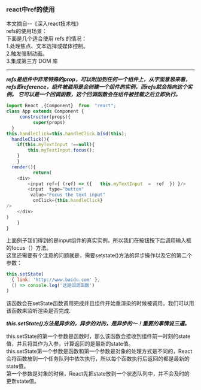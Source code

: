 ### react中ref的使用

本文摘自--《深入react技术栈》<br>
refs的使用场景：<br>
下面是几个适合使用 refs 的情况：<br>
1.处理焦点、文本选择或媒体控制。<br>
2.触发强制动画。<br>
3.集成第三方 DOM 库<br>
***
***refs是组件中非常特殊的prop，可以附加到任何一个组件上，从字面意思来看，refs即reference，组件被盗用是会创建一个组件的实例，而refs就会指向这个实例。***
***它可以是一个回调函数，这个回调函数会在组件被挂载之后立即执行。***
```javascript
import React ,{Component}  from  "react";
class App extends Component {
     constructor(props){
          super(props)
  }
this.handleClick=this.handleClick.bind(this);
  handleClick(){
    if(this.myTextInput !==null){
        this.myTextInput.focus();
    }
    }
  render(){
          return(
    <div>
        <input ref={ (ref) => ({   this.myTextInput  =  ref  }) }/>
        <input  type="button"
         value="Focus the text input"
          onClick={this.handleClick}
/>
    </div>
)
    }
}
```
上面例子我们得到的是input组件的真实实例，所以我们在按钮按下后调用输入框的focus（）方法。<br>
这里还需要有个注意的问题就是，需要setstate()方法的异步操作以及它的第二个参数：
```javascript
this.setState(
  { link: 'http://www.baidu.com' },
  () => console.log('这是回调函数')
)
```
该函数会在setState函数调用完成并且组件开始重渲染的时候被调用，我们可以用该函数来监听渲染是否完成.

***this.setState()方法是异步的，异步的对的，是异步的～！重要的事情说三遍。***

this.setState的第一个参数是函数时，那么该函数会接收到组件前一时刻的state值，并且将其作为入参，计算返回的是最新的state值。<br>
this.setState第一个参数是函数和第一个参数是对象的处理方式是不同的，React会将函数放到一个任务队列中依次执行，所以每个函数执行后返回的都是最新的state值。<br>
第一个参数是对象的时候，React先把state放到一个状态队列中，并不会及时的更新state值。


